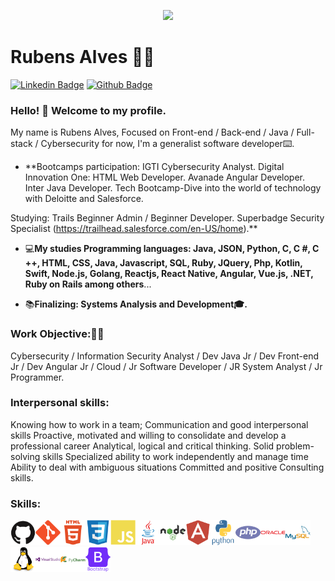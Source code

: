 <p align="center">
    <img windth="470" src="https://www.visionnaire.com.br/dbimages/visionnaire-linguagens-de-programacao_14034_img.jpg">
</p>



<!--
### Hi there 👋
**Rubensrma/Rubensrma** is a ✨ _special_ ✨ repository because its `README.md` (this file) appears on your GitHub profile.

Here are some ideas to get you started:

- 🔭 I’m currently working on ...
- 🌱 I’m currently learning ...
- 👯 I’m looking to collaborate on ...
- 🤔 I’m looking for help with ...
- 💬 Ask me about ...
- 📫 How to reach me: ...
- 😄 Pronouns: ...
- ⚡ Fun fact: ...
-->

# Rubens Alves :man_technologist:

[![Linkedin Badge](https://img.shields.io/badge/-LinkedIn-blue?style=flat-square&logo=Linkedin&logoColor=white&link=https://www.linkedin.com/in/rubens-martins-alves-22b913158/)](https://www.linkedin.com/in/rubens-martins-alves-22b913158/)
[![Github Badge](https://img.shields.io/badge/-Github-000?style=flat-square&logo=Github&logoColor=white&link=https://github.com/Rubensrma)](https://github.com/Rubensrma)

### Hello! 👋 Welcome to my profile.

 My name is Rubens Alves, Focused on Front-end / Back-end / Java / Full-stack / Cybersecurity for now, I'm a generalist software developer⌨️.
 
 - **Bootcamps participation: IGTI Cybersecurity Analyst.
 Digital Innovation One: HTML Web Developer.
 Avanade Angular Developer.
 Inter Java Developer.
 Tech Bootcamp-Dive into the world of technology with Deloitte and Salesforce.

Studying: Trails Beginner Admin / Beginner Developer. Superbadge
Security Specialist (https://trailhead.salesforce.com/en-US/home).**

- 💻**My studies Programming languages: Java, JSON, Python, C, C #, C ++, HTML, CSS, Java,
 Javascript, SQL, Ruby, JQuery, Php, Kotlin, Swift, Node.js, Golang, Reactjs, React Native,
 Angular, Vue.js, .NET, Ruby on Rails among others**...

- 📚**Finalizing: Systems Analysis and Development🎓.**


### Work Objective:👨‍💻
 Cybersecurity / Information Security Analyst / Dev Java Jr / Dev Front-end Jr / Dev
 Angular Jr / Cloud / Jr Software Developer / JR System Analyst / Jr Programmer.

### Interpersonal skills:

Knowing how to work in a team;
Communication and good interpersonal skills
Proactive, motivated and willing to consolidate and develop a professional career
Analytical, logical and critical thinking.
Solid problem-solving skills
Specialized ability to work independently and manage time
Ability to deal with ambiguous situations
Committed and positive
Consulting skills.


### Skills:
<img src="https://raw.githubusercontent.com/devicons/devicon/master/icons/github/github-original.svg" alt="rails" width="40" height="40" style="max-width:100%;"></img><img src="https://raw.githubusercontent.com/devicons/devicon/master/icons/git/git-plain.svg" alt="rails" width="40" height="40" style="max-width:100%;"></img><img src="https://raw.githubusercontent.com/devicons/devicon/master/icons/html5/html5-plain-wordmark.svg" alt="rails" width="40" height="40" style="max-width:100%;"></img><img src="https://raw.githubusercontent.com/devicons/devicon/master/icons/css3/css3-original.svg" alt="rails" width="40" height="40" style="max-width:100%;"></img><img src="https://raw.githubusercontent.com/devicons/devicon/master/icons/javascript/javascript-plain.svg" alt="rails" width="40" height="40" style="max-width:100%;"></img><img src="https://raw.githubusercontent.com/devicons/devicon/master/icons/java/java-original-wordmark.svg" alt="rails" width="40" height="40" style="max-width:100%;"></img><img src="https://raw.githubusercontent.com/devicons/devicon/master/icons/nodejs/nodejs-original-wordmark.svg" alt="rails" width="40" height="40" style="max-width:100%;"></img><img src="https://raw.githubusercontent.com/devicons/devicon/master/icons/angularjs/angularjs-plain.svg" alt="rails" width="40" height="40" style="max-width:100%;"></img><img src="https://raw.githubusercontent.com/devicons/devicon/master/icons/python/python-original-wordmark.svg" alt="rails" width="40" height="40" style="max-width:100%;"></img><img src="https://raw.githubusercontent.com/devicons/devicon/master/icons/php/php-plain.svg" alt="rails" width="40" height="40" style="max-width:100%;"></img><img src="https://raw.githubusercontent.com/devicons/devicon/master/icons/oracle/oracle-original.svg" alt="rails" width="40" height="40" style="max-width:100%;"></img><img src="https://raw.githubusercontent.com/devicons/devicon/master/icons/mysql/mysql-original-wordmark.svg" alt="rails" width="40" height="40" style="max-width:100%;"></img><img src="https://raw.githubusercontent.com/devicons/devicon/master/icons/linux/linux-original.svg" alt="rails" width="40" height="40" style="max-width:100%;"></img><img src="https://raw.githubusercontent.com/devicons/devicon/master/icons/visualstudio/visualstudio-plain-wordmark.svg" alt="rails" width="40" height="40" style="max-width:100%;"></img><img src="https://raw.githubusercontent.com/devicons/devicon/master/icons/pycharm/pycharm-original-wordmark.svg" alt="rails" width="40" height="40" style="max-width:100%;"><img src="https://raw.githubusercontent.com/devicons/devicon/master/icons/bootstrap/bootstrap-plain-wordmark.svg" alt="rails" width="40" height="40" style="max-width:100%;">








